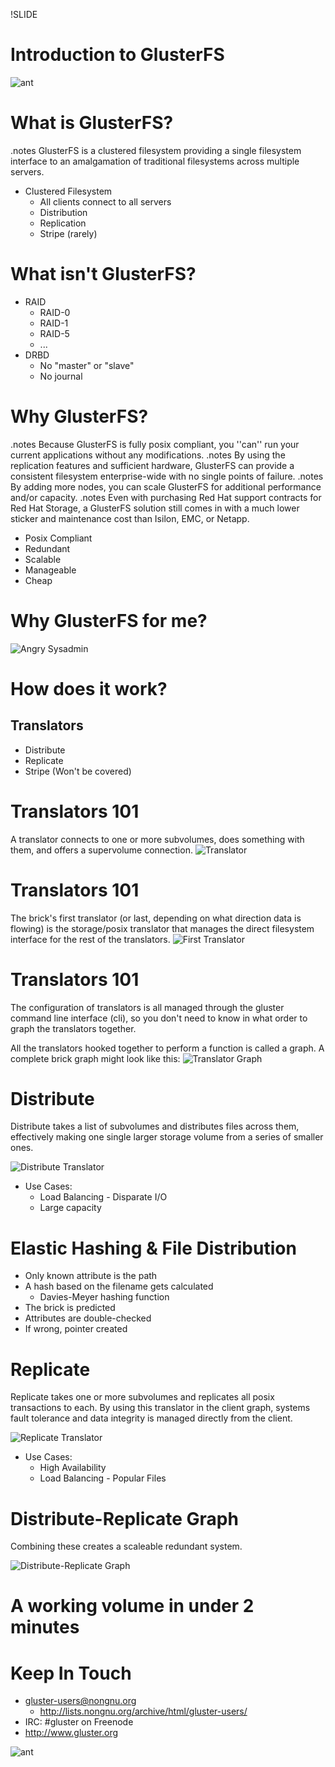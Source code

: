 !SLIDE 
# Introduction to GlusterFS #

![ant](../images/ant.png)

<!SLIDE bullets>
# What is GlusterFS? #
.notes GlusterFS is a clustered filesystem providing a single filesystem interface to an amalgamation of traditional filesystems across multiple servers.

* Clustered Filesystem
  * All clients connect to all servers
  * Distribution
  * Replication
  * Stripe (rarely)

<!SLIDE bullets>
# What isn't GlusterFS? #
* RAID
  * RAID-0
  * RAID-1
  * RAID-5
  * ...
* DRBD
  * No "master" or "slave"
  * No journal

<!SLIDE bullets incremental transition=fade>
# Why GlusterFS? #
.notes Because GlusterFS is fully posix compliant, you ''can'' run your current applications without any modifications.
.notes By using the replication features and sufficient hardware, GlusterFS can provide a consistent filesystem enterprise-wide with no single points of failure.
.notes By adding more nodes, you can scale GlusterFS for additional performance and/or capacity.
.notes Even with purchasing Red Hat support contracts for Red Hat Storage, a GlusterFS solution still comes in with a much lower sticker and maintenance cost than Isilon, EMC, or Netapp.

* Posix Compliant
* Redundant
* Scalable
* Manageable
* Cheap

<!SLIDE>
# Why GlusterFS for me? #
![Angry Sysadmin](../images/ang_sys_ad.jpg)

<!SLIDE bullets incremental transition=fade>
# How does it work? #
## Translators ##
* Distribute
* Replicate
* Stripe (Won't be covered)

<!SLIDE>
# Translators 101 #
A translator connects to one or more subvolumes, does something with them, and offers a supervolume connection. 
![Translator](../images/Translator.png)

<!SLIDE>
# Translators 101 #
The brick's first translator (or last, depending on what direction data is flowing) is the storage/posix translator that manages the direct filesystem interface for the rest of the translators. 
![First Translator](../images/First-translator.png)

<!SLIDE>
# Translators 101 #
The configuration of translators is all managed through the gluster command line interface (cli), so you don't need to know in what order to graph the translators together.

All the translators hooked together to perform a function is called a graph. A complete brick graph might look like this: 
![Translator Graph](../images/Graph.png)

<!SLIDE bullets>
# Distribute #
Distribute takes a list of subvolumes and distributes files across them, effectively making one single larger storage volume from a series of smaller ones. 

![Distribute Translator](../images/Distribute.png)

* Use Cases:
  * Load Balancing - Disparate I/O
  * Large capacity

<!SLIDE bullets>
# Elastic Hashing & File Distribution #
* Only known attribute is the path
* A hash based on the filename gets calculated
  * Davies-Meyer hashing function
* The brick is predicted
* Attributes are double-checked
* If wrong, pointer created

<!SLIDE bullets>
# Replicate #
Replicate takes one or more subvolumes and replicates all posix transactions to each. By using this translator in the client graph, systems fault tolerance and data integrity is managed directly from the client.

![Replicate Translator](../images/Replicate.png)

* Use Cases:
  * High Availability
  * Load Balancing - Popular Files

<!SLIDE>
# Distribute-Replicate Graph #

Combining these creates a scaleable redundant system.

![Distribute-Replicate Graph](../images/Distribute-Replicate.png)


<!SLIDE>
# A working volume in under 2 minutes #


<!SLIDE bullets>
# Keep In Touch #

* gluster-users@nongnu.org
  * http://lists.nongnu.org/archive/html/gluster-users/
* IRC: #gluster on Freenode
* http://www.gluster.org

![ant](../images/smaller-ant.png)

